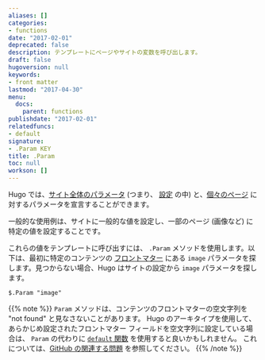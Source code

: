 ```yaml
---
aliases: []
categories:
- functions
date: "2017-02-01"
deprecated: false
description: テンプレートにページやサイトの変数を呼び出します。
draft: false
hugoversion: null
keywords:
- front matter
lastmod: "2017-04-30"
menu:
  docs:
    parent: functions
publishdate: "2017-02-01"
relatedfuncs:
- default
signature:
- .Param KEY
title: .Param
toc: null
workson: []
---
```


Hugo では、[サイト全体のパラメータ][sitevars] (つまり、 [設定][configuration] の中) と、[個々のページ][pagevars] に対するパラメータを宣言することができます。

一般的な使用例は、サイトに一般的な値を設定し、一部のページ (画像など) に特定の値を設定することです。

これらの値をテンプレートに呼び出すには、 `.Param` メソッドを使用します。以下は、最初に特定のコンテンツの [フロントマター][front matter] にある `image` パラメータを探します。見つからない場合、Hugo はサイトの設定から `image` パラメータを探します。

```go-html-template
$.Param "image"
```

{{% note %}}
`Param` メソッドは、コンテンツのフロントマターの空文字列を "not found" と見なさないことがあります。 Hugo のアーキタイプを使用して、あらかじめ設定されたフロントマター フィールドを空文字列に設定している場合は、 `Param` の代わりに [`default` 関数](/functions/default/) を使用すると良いかもしれません。 これについては、[GitHub の関連する問題](https://github.com/gohugoio/hugo/issues/3366) を参照してください。
{{% /note %}}


[configuration]: /getting-started/configuration/
[front matter]: /content-management/front-matter/
[pagevars]: /variables/page/
[sitevars]: /variables/site/
